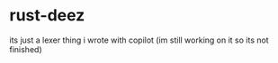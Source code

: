 # rust-deez

its just a lexer thing i wrote with copilot
(im still working on it so its not finished)
